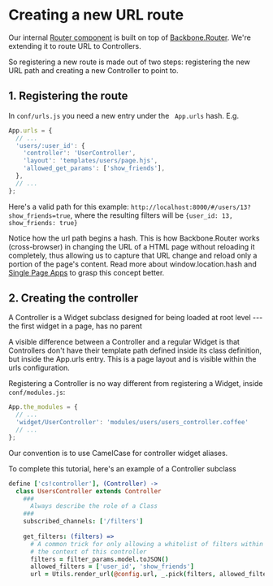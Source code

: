 # Creating a new URL route

Our internal [Router component](https://github.com/uberVU/mozaic/blob/master/core/router.coffee) is built on top of [Backbone.Router](http://backbonejs.org/#Router). We're extending it to route URL to Controllers.

So registering a new route is made out of two steps: registering the new URL path and creating a new Controller to point to.

## 1. Registering the route

In `conf/urls.js` you need a new entry under the ` App.urls` hash. E.g.

```js
App.urls = {
  // ...
  'users/:user_id': {
    'controller': 'UserController',
    'layout': 'templates/users/page.hjs',
    'allowed_get_params': ['show_friends'],
  },
  // ...
};
```

Here's a valid path for this example: `http://localhost:8000/#/users/13?show_friends=true`, where the resulting filters will be `{user_id: 13, show_friends: true}`

Notice how the url path begins a hash. This is how Backbone.Router works (cross-browser) in changing the URL of a HTML page without reloading it completely, thus allowing us to capture that URL change and reload only a portion of the page's content. Read more about window.location.hash and [Single Page Apps](http://en.wikipedia.org/wiki/Single-page_application) to grasp this concept better.

## 2. Creating the controller

A Controller is a Widget subclass designed for being loaded at root level --- the first widget in a page, has no parent

A visible difference between a Controller and a regular Widget is that Controllers don't have their template path defined inside its class definition, but inside the App.urls entry. This is a page layout and is visible within the urls configuration.

Registering a Controller is no way different from registering a Widget, inside `conf/modules.js`:

```js
App.the_modules = {
  // ...
  'widget/UserController': 'modules/users/users_controller.coffee'
  // ...
};
```

Our convention is to use CamelCase for controller widget aliases.

To complete this tutorial, here's an example of a Controller subclass

```coffee
define ['cs!controller'], (Controller) ->
  class UsersController extends Controller
    ###
      Always describe the role of a Class
    ###
    subscribed_channels: ['/filters']
    
    get_filters: (filters) =>
      # A common trick for only allowing a whitelist of filters within
      # the context of this controller
      filters = filter_params.model.toJSON()
      allowed_filters = ['user_id', 'show_friends']
      url = Utils.render_url(@config.url, _.pick(filters, allowed_filters))
```

